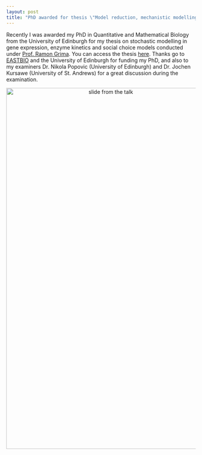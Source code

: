 ```yaml
---
layout: post
title: "PhD awarded for thesis \"Model reduction, mechanistic modelling and transience in models of stochastic chemical kinetics\" "
---
```


Recently I was awarded my PhD in Quantitative and Mathematical Biology from the University of Edinburgh for my thesis on stochastic modelling in gene expression, 
enzyme kinetics and social choice models conducted under [Prof. Ramon Grima](https://grimagroup.bio.ed.ac.uk/ramon-grima). You can access the thesis [here](https://jamesholehouse.github.io/assets/PhD_Thesis-8.pdf). Thanks go to [EASTBIO](http://www.eastscotbiodtp.ac.uk/) and the University of Edinburgh for funding my PhD, and also to my examiners Dr. Nikola Popovic (University of Edinburgh) and Dr. Jochen Kursawe (University of St. Andrews) for a great discussion during the examination.

<div style="text-align: center;">
  <img src="https://jamesholehouse.github.io/_posts/phd-thesis-snapshot.png" alt="slide from the talk" title="" width="540" height="960">
</div>
